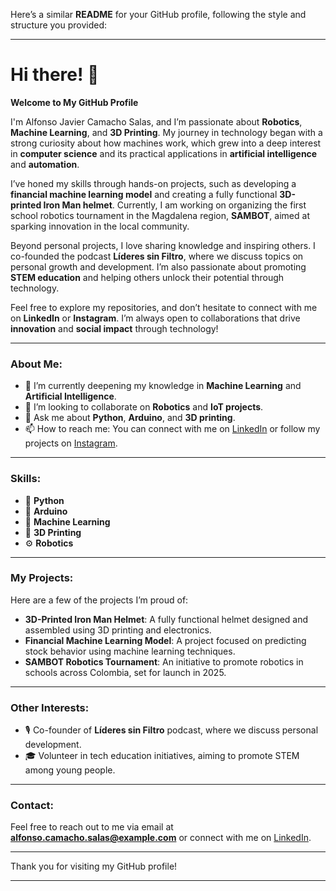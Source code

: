 Here’s a similar **README** for your GitHub profile, following the style and structure you provided:

---

# Hi there! 👋  
**Welcome to My GitHub Profile**

I'm Alfonso Javier Camacho Salas, and I’m passionate about **Robotics**, **Machine Learning**, and **3D Printing**. My journey in technology began with a strong curiosity about how machines work, which grew into a deep interest in **computer science** and its practical applications in **artificial intelligence** and **automation**.

I’ve honed my skills through hands-on projects, such as developing a **financial machine learning model** and creating a fully functional **3D-printed Iron Man helmet**. Currently, I am working on organizing the first school robotics tournament in the Magdalena region, **SAMBOT**, aimed at sparking innovation in the local community.

Beyond personal projects, I love sharing knowledge and inspiring others. I co-founded the podcast **Líderes sin Filtro**, where we discuss topics on personal growth and development. I’m also passionate about promoting **STEM education** and helping others unlock their potential through technology.

Feel free to explore my repositories, and don’t hesitate to connect with me on **LinkedIn** or **Instagram**. I’m always open to collaborations that drive **innovation** and **social impact** through technology!

---

### About Me:
- 🌱 I’m currently deepening my knowledge in **Machine Learning** and **Artificial Intelligence**.
- 👯 I’m looking to collaborate on **Robotics** and **IoT projects**.
- 💬 Ask me about **Python**, **Arduino**, and **3D printing**.
- 📫 How to reach me: You can connect with me on [LinkedIn](https://www.linkedin.com/in/alfonso-javier-camacho-salas-02a319254/) or follow my projects on [Instagram](https://www.instagram.com/alfonso_camacho_salas/).

---

### Skills:
- 🐍 **Python**  
- 🤖 **Arduino**  
- 🚀 **Machine Learning**  
- 🎨 **3D Printing**  
- ⚙️ **Robotics**  

---

### My Projects:
Here are a few of the projects I’m proud of:
- **3D-Printed Iron Man Helmet**: A fully functional helmet designed and assembled using 3D printing and electronics.
- **Financial Machine Learning Model**: A project focused on predicting stock behavior using machine learning techniques.
- **SAMBOT Robotics Tournament**: An initiative to promote robotics in schools across Colombia, set for launch in 2025.

---

### Other Interests:
- 🎙️ Co-founder of **Líderes sin Filtro** podcast, where we discuss personal development.
- 🎓 Volunteer in tech education initiatives, aiming to promote STEM among young people.

---

### Contact:  
Feel free to reach out to me via email at **alfonso.camacho.salas@example.com** or connect with me on [LinkedIn](https://www.linkedin.com/in/alfonso-javier-camacho-salas-02a319254/).

---

Thank you for visiting my GitHub profile!

---
